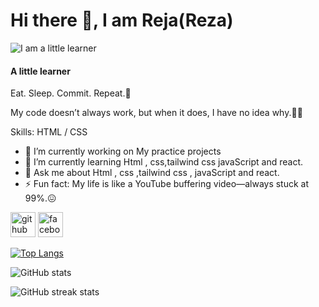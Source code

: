 # Hi there 👋, I am Reja(Reza)
![I am a little learner](https://mir-s3-cdn-cf.behance.net/ccc39c9fe81ba93f23ad1d080591aefa/5a50c4a6-26c7-4e6b-bbfa-d777a956c044_rwc_-4x1504x6016x1053x6016.jpg?h=b7715901e87d181e9aa46f4f2a958037)

#### A little learner


Eat. Sleep. Commit. Repeat.🤧

My code doesn’t always work, but when it does, I have no idea why.🙂🤠

Skills:  HTML / CSS

- 🔭 I’m currently working on My practice projects 
- 🌱 I’m currently learning Html , css,tailwind css javaScript and react.
- 💬 Ask me about Html , css ,tailwind css , javaScript and react.
- ⚡ Fun fact: My life is like a YouTube buffering video—always stuck at 99%.😖 


[<img src='https://cdn.jsdelivr.net/npm/simple-icons@3.0.1/icons/github.svg' alt='github' height='40'>](https://github.com/questcoderull)  [<img src='https://cdn.jsdelivr.net/npm/simple-icons@3.0.1/icons/facebook.svg' alt='facebook' height='40'>](https://www.facebook.com/https://www.facebook.com/GraphicRull1)  

[![Top Langs](https://github-readme-stats.vercel.app/api/top-langs/?username=questcoderull)](https://github.com/anuraghazra/github-readme-stats)

![GitHub stats](https://github-readme-stats.vercel.app/api?username=questcoderull&show_icons=true)  

![GitHub streak stats](https://streak-stats.demolab.com/?user=questcoderull)  

